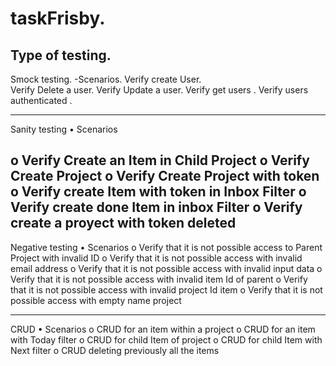 # taskFrisby. 
Type of testing.
---------------
Smock testing.
-Scenarios.
Verify create User.  
Verify Delete a user.
Verify Update a user.
Verify get users .
Verify users authenticated .

-----------------------------------------------------------------------------
Sanity testing
•	Scenarios

o	Verify Create an Item in Child Project 
o	Verify Create Project 
o	Verify Create Project  with token
o	Verify create Item with token in Inbox Filter 
o	Verify create done Item in inbox Filter 
o	Verify create a proyect with token deleted 
-----------------------------------------------------------------------------
Negative testing
•	Scenarios
o	Verify that it is not  possible  access to  Parent Project with invalid ID
o	Verify that it is not  possible  access with invalid email address 
o	Verify that it is not  possible  access with invalid input data 
o	Verify that it is not  possible  access with invalid item Id  of parent 
o	Verify that it is not  possible  access with invalid project  Id  item 
o	Verify that it is not  possible  access with empty name project 

-----------------------------------------------------------------------------
CRUD
•	Scenarios
o	CRUD for an item within a project
o	CRUD for an item with Today filter
o	CRUD for child Item of project
o	CRUD for child Item with Next filter
o	CRUD deleting previously all the items

